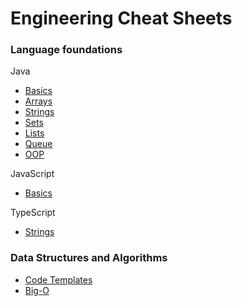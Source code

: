 # Engineering Cheat Sheets

### Language foundations

Java

- [Basics](./language_foundations/java_basics.md)
- [Arrays](./language_foundations/java_arrays.md)
- [Strings](./language_foundations/java_strings.md)
- [Sets](./language_foundations/java_sets.md)
- [Lists](./language_foundations/java_lists.md)
- [Queue](./language_foundations/java_queues.md)
- [OOP](./language_foundations/java_oop.md)

JavaScript

- [Basics](./language_foundations/js_basics.md)

TypeScript

- [Strings](./language_foundations/ts_strings.md)

### Data Structures and Algorithms

- [Code Templates](./data_structures/code_templates.md)
- [Big-O](./data_structures/big_o.md)
